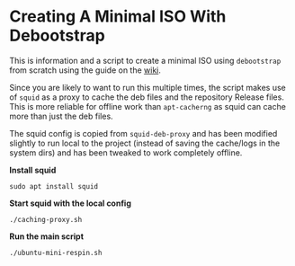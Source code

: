 # Creating A Minimal ISO With Debootstrap

This is information and a script to create a minimal ISO using `debootstrap` from scratch using the guide on the [wiki](https://help.ubuntu.com/community/LiveCDCustomizationFromScratch).

Since you are likely to want to run this multiple times, the script makes use of `squid` as a proxy to cache the deb files and the repository Release files.
This is more reliable for offline work than `apt-cacherng` as squid can cache more than just the deb files.

The squid config is copied from `squid-deb-proxy` and has been modified slightly to run local to the project (instead of saving the cache/logs in the system dirs) and has been tweaked to work completely offline.

**Install squid**

    sudo apt install squid

**Start squid with the local config**

    ./caching-proxy.sh

**Run the main script**

    ./ubuntu-mini-respin.sh
 